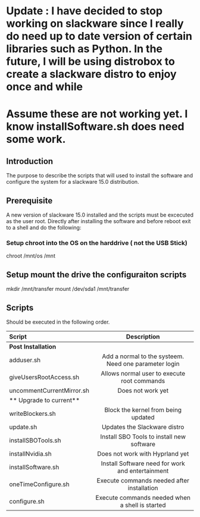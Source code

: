 # Update : I have decided to stop working on slackware since I really do need up to date version of certain libraries such as Python.  In the future, I will be using distrobox to create a slackware distro to enjoy once and while 

# Assume these are not working yet.  I know installSoftware.sh does need some work.

## Introduction
The purpose to describe the scripts that will used to install the software and configure the system 
for a slackware 15.0 distribution.

## Prerequisite
A new version of slackware 15.0 installed and the scripts must be excecuted as the user root.
Directly after installing the software and before reboot exit to a shell and do the following:

### Setup chroot into the OS on the harddrive ( not the USB Stick)
chroot /mnt/os /mnt

## Setup mount the drive the configuraiton scripts
mkdir /mnt/transfer
mount /dev/sda1 /mnt/transfer

## Scripts
Should be executed in the following order.

| Script                    | Description                                      |
| :------------------       | :---------:                                      |
| **Post Installation**     |                                                  |
| adduser.sh                | Add a normal to the systeem.  Need one parameter login|
| giveUsersRootAccess.sh    | Allows normal user to execute root commands      |  
| uncommentCurrentMirror.sh | Does not work yet                                |
| ** Upgrade to current**   |                                                  |
| writeBlockers.sh          | Block the kernel from being updated              |
| update.sh                 | Updates the Slackware distro                     |
| installSBOTools.sh        | Install SBO Tools to install new software        |
| installNvidia.sh          | Does not work with Hyprland yet                  |
| installSoftware.sh        | Install Software need for work and entertainment |
| oneTimeConfigure.sh       | Execute commands needed after installation       |
| configure.sh              | Execute commands needed when a shell is started  |
